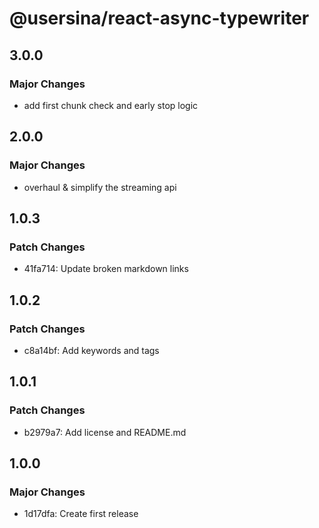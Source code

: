 # @usersina/react-async-typewriter

## 3.0.0

### Major Changes

- add first chunk check and early stop logic

## 2.0.0

### Major Changes

- overhaul & simplify the streaming api

## 1.0.3

### Patch Changes

- 41fa714: Update broken markdown links

## 1.0.2

### Patch Changes

- c8a14bf: Add keywords and tags

## 1.0.1

### Patch Changes

- b2979a7: Add license and README.md

## 1.0.0

### Major Changes

- 1d17dfa: Create first release
